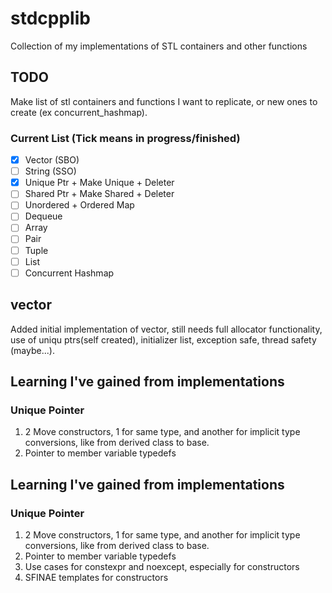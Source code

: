 # stdcpplib
Collection of my implementations of STL containers and other functions

## TODO
Make list of stl containers and functions I want to replicate, or new ones to create (ex concurrent_hashmap).


### Current List (Tick means in progress/finished)
- [X] Vector (SBO)
- [ ] String (SSO)
- [X] Unique Ptr + Make Unique + Deleter
- [ ] Shared Ptr + Make Shared + Deleter
- [ ] Unordered + Ordered Map
- [ ] Dequeue
- [ ] Array
- [ ] Pair
- [ ] Tuple
- [ ] List
- [ ] Concurrent Hashmap

## vector
Added initial implementation of vector, still needs full allocator functionality, use of uniqu ptrs(self created), initializer list, exception safe, thread safety (maybe...).

## Learning I've gained from implementations

### Unique Pointer
1. 2 Move constructors, 1 for same type, and another for implicit type conversions, like from derived class to base.
2. Pointer to member variable typedefs

## Learning I've gained from implementations

### Unique Pointer
1. 2 Move constructors, 1 for same type, and another for implicit type conversions, like from derived class to base.
2. Pointer to member variable typedefs
3. Use cases for constexpr and noexcept, especially for constructors
4. SFINAE templates for constructors

